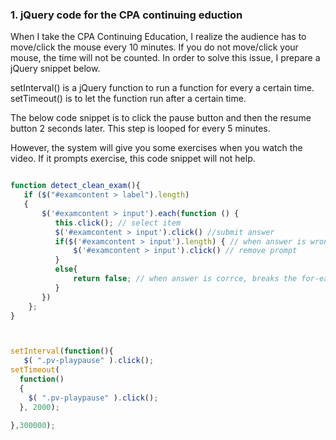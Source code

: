 ### 1. jQuery code for the CPA continuing eduction

When I take the CPA Continuing Education, I realize the audience has to move/click the mouse every 10 minutes. If you do not move/click your mouse, the time will not be counted. In order to solve this issue, I prepare a jQuery snippet below.

setInterval() is a jQuery function to run a function for every a certain time.
setTimeout() is to let the function run after a certain time. 

The below code snippet is to click the pause button and then the resume button 2 seconds later. This step is looped for every 5 minutes.

However, the system will give you some exercises when you watch the video. If it prompts exercise, this code snippet will not help.


```js

function detect_clean_exam(){
   if ($("#examcontent > label").length)
   {
       $('#examcontent > input').each(function () { 
          this.click(); // select item
          $('#examcontent > input').click() //submit answer
          if($('#examcontent > input').length) { // when answer is wrong
              $('#examcontent > input').click() // remove prompt
          }
          else{
              return false; // when answer is corrce, breaks the for-each loop
          }
       })
    };
}



setInterval(function(){
   $( ".pv-playpause" ).click();
setTimeout(
  function() 
  {
    $( ".pv-playpause" ).click();
  }, 2000);

},300000);





```
